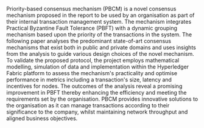 Priority-based consensus mechanism (PBCM) is a novel consensus mechanism proposed in the report to
be used by an organisation as part of their internal transaction management system. The mechanism
integrates Practical Byzantine Fault Tolerance (PBFT) with a dynamic grouping mechanism based upon
the priority of the transactions in the system. The following paper analyses the predominant state-of-art
consensus mechanisms that exist both in public and private domains and uses insights from the analysis
to guide various design choices of the novel mechanism. To validate the proposed protocol, the project
employs mathematical modelling, simulation of data and implementation within the Hyperledger Fabric
platform to assess the mechanism's practicality and optimise performance in metrics including a
transaction's size, latency and incentives for nodes. The outcomes of the analysis reveal a promising
improvement in PBFT thereby enhancing the efficiency and meeting the requirements set by the
organisation. PBCM provides innovative solutions to the organisation as it can manage transactions
according to their significance to the company, whilst maintaining network throughput and aligned
business objectives.

